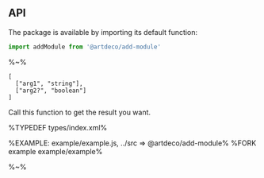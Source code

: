 ## API

The package is available by importing its default function:

```js
import addModule from '@artdeco/add-module'
```

%~%

```## addModule
[
  ["arg1", "string"],
  ["arg2?", "boolean"]
]
```

Call this function to get the result you want.

%TYPEDEF types/index.xml%

%EXAMPLE: example/example.js, ../src => @artdeco/add-module%
%FORK example example/example%

%~%